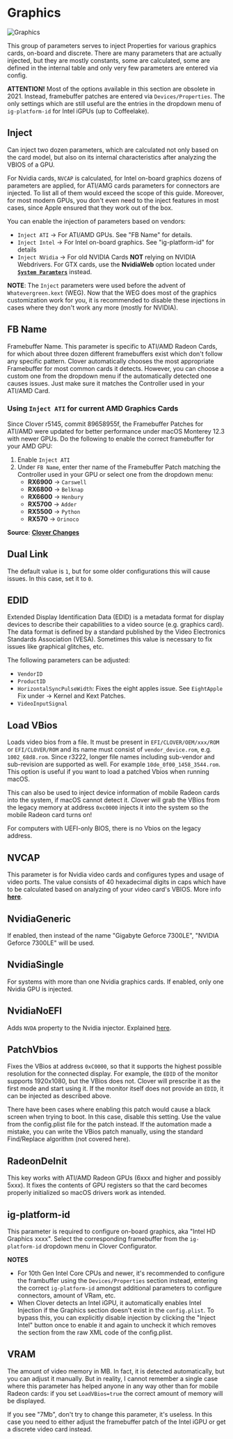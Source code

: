 # Graphics
![Graphics](https://user-images.githubusercontent.com/76865553/136713622-7300a5e5-de05-413a-b748-579b95a36d58.jpeg)

This group of parameters serves to inject Properties for various graphics cards, on-board and discrete. There are many parameters that are actually injected, but they are mostly constants, some are calculated, some are defined in the internal table and only very few parameters are entered via config.

**ATTENTION!** Most of the options available in this section are obsolete in 2021. Instead, framebuffer patches are entered via `Devices/Properties`. The only settings which are still useful are the entries in the dropdown menu of `ig-platform-id` for Intel iGPUs (up to Coffeelake).

## Inject
Can inject two dozen parameters, which are calculated not only based on the card model, but also on its internal characteristics after analyzing the VBIOS of a GPU.

For Nvidia cards, `NVCAP` is calculated, for Intel on-board graphics dozens of parameters are applied, for ATI/AMG cards parameters for connectors are injected. To list all of them would exceed the scope of this guide. Moreover, for most modern GPUs, you don't even need to the inject features in most cases, since Apple ensured that they work out of the box.

You can enable the injection of parameters based on vendors:

- `Inject ATI` &rarr; For ATI/AMD GPUs. See "FB Name" for details.
- `Inject Intel` &rarr; For Intel on-board graphics. See "ig-platform-id" for details
- `Inject NVidia` &rarr; For old NVIDIA Cards **NOT** relying on NVIDIA Webdrivers. For GTX cards, use the **NvidiaWeb** option located under [**`System Paramters`**](https://github.com/5T33Z0/Clover-Crate/tree/main/System_Parameters#nvidiaweb) instead.

**NOTE**: The `Inject` parameters were used before the advent of `Whatevergreen.kext` (WEG). Now that the WEG does most of the graphics customization work for you, it is recommended to disable these injections in cases where they don't work any more (mostly for NVIDIA).


## FB Name
Framebuffer Name. This parameter is specific to ATI/AMD Radeon Cards, for which about three dozen different framebuffers exist which don't follow any specific pattern. Clover automatically chooses the most appropriate Framebuffer for most common cards it detects. However, you can choose a custom one from the dropdown menu if the automatically detected one causes issues. Just make sure it matches the Controller used in your ATI/AMD Card.

### Using `Inject ATI` for current AMD Graphics Cards
Since Clover r5145, commit 89658955f, the Framebuffer Patches for ATI/AMD were updated for better performance under macOS Monterey 12.3 with newer GPUs. Do the following to enable the correct framebuffer for your AMD GPU:

1. Enable `Inject ATI`
2. Under `FB Name`, enter ther name of the Framebuffer Patch matching the Controller used in your GPU or select one from the dropdown menu:
	- **RX6900** &rarr; `Carswell`
	- **RX6800** &rarr; `Belknap`
	- **RX6600** &rarr; `Henbury` 
	- **RX5700** &rarr; `Adder`
	- **RX5500** &rarr; `Python`
	- **RX570** &rarr; `Orinoco`

**Source**: [**Clover Changes**](https://www.insanelymac.com/forum/topic/304530-clover-change-explanations/?do=findComment&comment=2778575)

## Dual Link
The default value is `1`, but for some older configurations this will cause issues. In this case, set it to `0`.

## EDID
Extended Display Identification Data (EDID) is a metadata format for display devices to describe their capabilities to a video source (e.g. graphics card). The data format is defined by a standard published by the Video Electronics Standards Association (VESA). Sometimes this value is necessary to fix issues like graphical glitches, etc.

The following parameters can be adjusted:

- `VendorID`
- `ProductID`
- `HorizontalSyncPulseWidth`: Fixes the eight apples issue. See `EightApple` Fix under &rarr; Kernel and Kext Patches.
- `VideoInputSignal`

## Load VBios
Loads video bios from a file. It must be present in `EFI/CLOVER/OEM/xxx/ROM` or `EFI/CLOVER/ROM` and its name must consist of `vendor_device.rom`, e.g. `1002_68d8.rom`. Since r3222, longer file names including sub-vendor and sub-revision are supported as well. For example `10de_0f00_1458_3544.rom`. This option is useful if you want to load a patched Vbios when running macOS.

This can also be used to inject device information of mobile Radeon cards into the system, if macOS cannot detect it. Clover will grab the VBios from the legacy memory at address `0xc0000` injects it into the system so the mobile Radeon card turns on!

For computers with UEFI-only BIOS, there is no Vbios on the legacy address.

## NVCAP
This parameter is for Nvidia video cards and configures types and usage of video ports.
The value consists of 40 hexadecimal digits in caps which have to be calculated based on analyzing of your video card's VBIOS. More info [**here**](https://dortania.github.io/OpenCore-Post-Install/gpu-patching/nvidia-patching/#nvcap).

## NvidiaGeneric
If enabled, then instead of the name "Gigabyte Geforce 7300LE", "NVIDIA Geforce 7300LE" will be used.

## NvidiaSingle
For systems with more than one Nvidia graphics cards. If enabled, only one Nvidia GPU is injected.

## NvidiaNoEFI
Adds `NVDA` property to the Nvidia injector. Explained [here](https://www.insanelymac.com/forum/topic/306156-clover-problems-and-solutions/page/84/?tab=comments#comment-2443062).

## PatchVbios
Fixes the VBios at address `0xC0000`, so that it supports the highest possible resolution for the connected display. For example, the `EDID` of the monitor supports 1920x1080, but the VBios does not. Clover will prescribe it as the first mode and start using it. If the monitor itself does not provide an `EDID`, it can be injected as described above.

There have been cases where enabling this patch would cause a black screen when trying to boot. In this case, disable this setting. Use the value from the config.plist file for the patch instead. If the automation made a mistake, you can write the VBios patch manually, using the standard Find/Replace algorithm (not covered here).

## RadeonDeInit
This key works with ATI/AMD Radeon GPUs (6xxx and higher and possibly 5xxx). It fixes the contents of GPU registers so that the card becomes properly initialized so macOS drivers work as intended.

## ig-platform-id
This parameter is required to configure on-board graphics, aka "Intel HD Graphics xxxx". Select the corresponding framebuffer from the `ig-platform-id` dropdown menu in Clover Configurator.

**NOTES**

- For 10th Gen Intel Core CPUs and newer, it's recommended to configure the frambuffer using the `Devices/Properties` section instead, entering the correct `ig-platform-id` amongst additional parameters to configure connectors, amount of VRam, etc.
- When Clover detects an Intel iGPU, it automatically enables Intel Injection if the Graphics section doesn't exist in the `config.plist`. To bypass this, you can explicitly disable injection by clicking the "Inject Intel" button once to enable it and again to uncheck it which removes the section from the raw XML code of the config.plist.

## VRAM
The amount of video memory in MB. In fact, it is detected automatically, but you can adjust it manually. But in reality, I cannot remember a single case where this parameter has helped anyone in any way other than for mobile Radeon cards: if you set `LoadVBios=true` the correct amount of memory will be displayed.

If you see "7Mb", don't try to change this parameter, it's useless. In this case you need to either adjust the framebuffer patch of the Intel iGPU or get a discrete video card instead.
